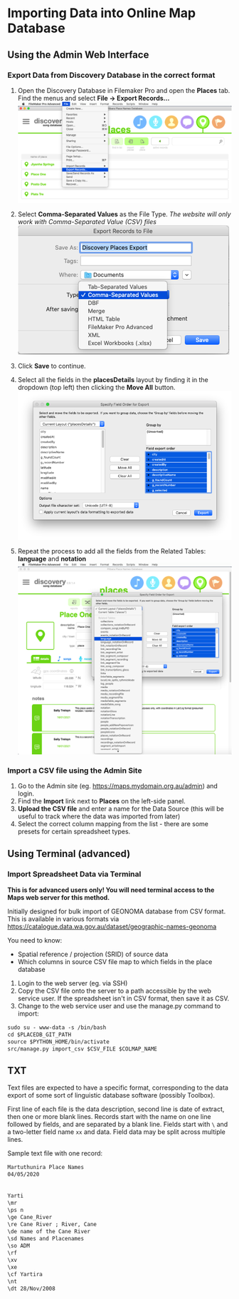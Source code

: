 Importing Data into Online Map Database
=======================================

## Using the Admin Web Interface

### Export Data from Discovery Database in the correct format
1. Open the Discovery Database in Filemaker Pro and open the **Places** tab. Find the menus and select **File -> Export Records...**
![](media/discovery-1-menu.png)

2. Select **Comma-Separated Values** as the File Type. *The website will only work with Comma-Separated Value (CSV) files*
![](media/discovery-3-fileopts-csv.png)

3. Click **Save** to continue.

4. Select all the fields in the **placesDetails** layout by finding it in the dropdown (top left) then clicking the **Move All** button. 
![](media/discovery-4-fields.png)

5. Repeat the process to add all the fields from the Related Tables: **language** and **notation**
![](media/discovery-5-morefields.png)


### Import a CSV file using the Admin Site

1. Go to the Admin site (eg. https://maps.mydomain.org.au/admin) and login.
2. Find the **Import** link next to **Places** on the left-side panel.
3. **Upload the CSV file** and enter a name for the Data Source (this will be useful to track where the data was imported from later)
4. Select the correct column mapping from the list - there are some presets for certain spreadsheet types.

## Using Terminal (advanced)

### Import Spreadsheet Data via Terminal
**This is for advanced users only! You will need terminal access to the Maps web server for this method.**

Initially designed for bulk import of GEONOMA database from CSV format. This is available in various formats via https://catalogue.data.wa.gov.au/dataset/geographic-names-geonoma

You need to know:
- Spatial reference / projection (SRID) of source data
- Which columns in source CSV file map to which fields in the place database

1. Login to the web server (eg. via SSH)
2. Copy the CSV file onto the server to a path accessible by the web service user. If the spreadsheet isn't in CSV format, then save it as CSV.
3. Change to the web service user and use the manage.py command to import:
```
sudo su - www-data -s /bin/bash
cd $PLACEDB_GIT_PATH
source $PYTHON_HOME/bin/activate
src/manage.py import_csv $CSV_FILE $COLMAP_NAME
```

## TXT

Text files are expected to have a specific format, corresponding to the data export of some sort of linguistic database software (possibly Toolbox).

First line of each file is the data description, second line is date of extract, then one or more blank lines.
Records start with the name on one line followed by fields, and are separated by a blank line.
Fields start with `\` and a two-letter field name `xx` and data. Field data may be split across multiple lines.

Sample text file with one record:
```
Martuthunira Place Names
04/05/2020


Yarti
\mr
\ps n
\ge Cane_River
\re Cane River ; River, Cane
\de name of the Cane River
\sd Names and Placenames
\so ADM
\rf
\xv
\xe
\cf Yartira
\nt
\dt 28/Nov/2008
```
